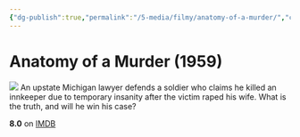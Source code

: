 ```yaml
---
{"dg-publish":true,"permalink":"/5-media/filmy/anatomy-of-a-murder/","contentClasses":"movie","tags":["to-watch","фильм","#Drama","#Mystery"],"created":"2024-01-20T05:36:45.383+07:00","updated":"2024-01-20T05:55:02.296+07:00"}
---
```


# Anatomy of a Murder (1959)
![](https://m.media-amazon.com/images/M/MV5BNzIzZTNlZmUtMWY0YS00MjY2LTg2NjUtNTZhMzQ0MTUyMDYxXkEyXkFqcGdeQXVyNjc5NjEzNA@@._V1_SX300.jpg)
An upstate Michigan lawyer defends a soldier who claims he killed an innkeeper due to temporary insanity after the victim raped his wife. What is the truth, and will he win his case?

**8.0** on [IMDB](https://www.imdb.com/title/tt0052561)
